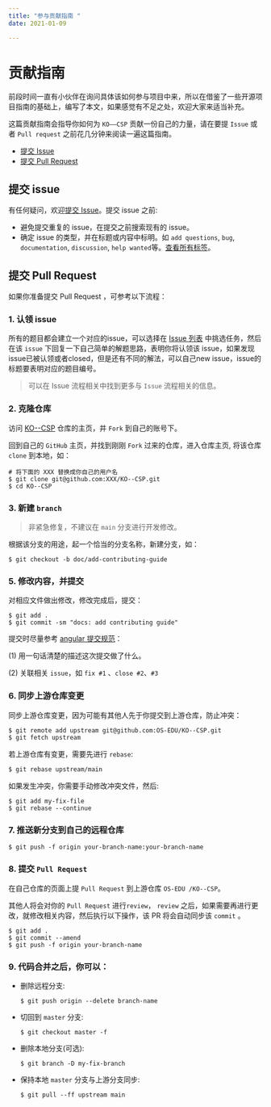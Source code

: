 ```yaml
---
title: "参与贡献指南 "
date: 2021-01-09

---
```


# 贡献指南

前段时间一直有小伙伴在询问具体该如何参与项目中来，所以在借鉴了一些开源项目指南的基础上，编写了本文，如果感觉有不足之处，欢迎大家来适当补充。

这篇贡献指南会指导你如何为 `KO——CSP` 贡献一份自己的力量，请在要提 `Issue` 或者 `Pull request` 之前花几分钟来阅读一遍这篇指南。

-    [提交 Issue](https://github.com/OS-EDU/KO--CSP/issues)
-    [提交 Pull Request](https://github.com/OS-EDU/KO--CSP/pulls)

##  提交 issue

有任何疑问，欢迎[提交 Issue](https://github.com/OS-EDU/KO--CSP/issues)。提交 issue 之前:

-    避免提交重复的 issue，在提交之前搜索现有的 issue。
-    确定 issue 的类型，并在标题或内容中标明。如 `add questions`, `bug`, `documentation`, `discussion`, `help wanted`等。[查看所有标签](https://github.com/OS-EDU/KO--CSP/labels)。

##  提交 Pull Request

如果你准备提交 Pull Request ，可参考以下流程：

### 1. 认领 issue

所有的题目都会建立一个对应的issue，可以选择在 [Issue 列表](https://github.com/Practice-Dream/KO--CSP/issues) 中挑选任务，然后在该 `issue` 下回复一下自己简单的解题思路，表明你将认领该 issue，如果发现issue已被认领或者closed，但是还有不同的解法，可以自己new issue，issue的标题要表明对应的题目编号。

>    可以在 Issue 流程相关中找到更多与 `Issue` 流程相关的信息。

### 2. 克隆仓库

访问 [KO--CSP](https://github.com/OS-EDU/KO--CSP) 仓库的主页，并 `Fork` 到自己的账号下。

回到自己的 `GitHub` 主页，并找到刚刚 `Fork` 过来的仓库，进入仓库主页, 将该仓库 `clone` 到本地，如：

```shell
# 将下面的 XXX 替换成你自己的用户名
$ git clone git@github.com:XXX/KO--CSP.git
$ cd KO--CSP
```

### 3. 新建 `branch`

>    非紧急修复，不建议在 `main` 分支进行开发修改。

根据该分支的用途，起一个恰当的分支名称，新建分支，如：

```shell
$ git checkout -b doc/add-contributing-guide
```

### 5. 修改内容，并提交

对相应文件做出修改，修改完成后，提交：

```shell
$ git add .
$ git commit -sm "docs: add contributing guide"
```

提交时尽量参考 [angular 提交规范](https://github.com/angular/angular.js/blob/master/DEVELOPERS.md#-git-commit-guidelines)：

(1) 用一句话清楚的描述这次提交做了什么。

(2) 关联相关 `issue`，如 `fix #1` 、`close #2`、`#3`

### 6. 同步上游仓库变更

同步上游仓库变更，因为可能有其他人先于你提交到上游仓库，防止冲突：

```bash
$ git remote add upstream git@github.com:OS-EDU/KO--CSP.git
$ git fetch upstream
```

若上游仓库有变更，需要先进行 `rebase`:

```bash
$ git rebase upstream/main
```

如果发生冲突，你需要手动修改冲突文件，然后:

```shell
$ git add my-fix-file
$ git rebase --continue
```

### 7. 推送新分支到自己的远程仓库

```shell
$ git push -f origin your-branch-name:your-branch-name
```

### 8. 提交 `Pull Request`

在自己仓库的页面上提 `Pull Request` 到上游仓库 `OS-EDU
/KO--CSP`。

其他人将会对你的 `Pull Request` 进行`review`， `review` 之后，如果需要再进行更改，就修改相关内容，然后执行以下操作，该 PR 将会自动同步该 `commit` 。

```shell
$ git add .
$ git commit --amend
$ git push -f origin your-branch-name
```

### 9. 代码合并之后，你可以：

-    删除远程分支:

     ```shell
     $ git push origin --delete branch-name
     ```

-    切回到 `master` 分支:

     ```shell
     $ git checkout master -f
     ```

-    删除本地分支(可选):

     ```shell
     $ git branch -D my-fix-branch
     ```

-    保持本地 `master` 分支与上游分支同步:

     ```shell
     $ git pull --ff upstream main
     ```

